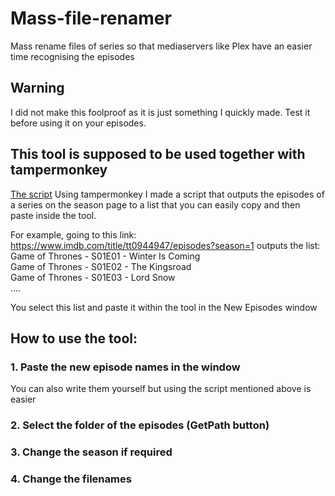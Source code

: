 # Mass-file-renamer
Mass rename files of series so that mediaservers like Plex have an easier time recognising the episodes

## Warning
I did not make this foolproof as it is just something I quickly made. Test it before using it on your episodes.

## This tool is supposed to be used together with tampermonkey
[The script](https://github.com/SgtBlade/Mass-file-renamer/blob/790efe857748896271079c159acaf88e33fe1d72/Episode%20names.user.js)
Using tampermonkey I made a script that outputs the episodes of a series on the season page to a list that you can easily copy and then paste inside the tool.

For example, going to this link: https://www.imdb.com/title/tt0944947/episodes?season=1 outputs the list:
Game of Thrones - S01E01 - Winter Is Coming\
Game of Thrones - S01E02 - The Kingsroad\
Game of Thrones - S01E03 - Lord Snow\
....

You select this list and paste it within the tool in the New Episodes window




## How to use the tool:

### 1. Paste the new episode names in the window
You can also write them yourself but using the script mentioned above is easier

### 2. Select the folder of the episodes (GetPath button)

### 3. Change the season if required

### 4. Change the filenames

